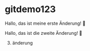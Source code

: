# gitdemo123

Hallo, das ist meine erste Änderung! 💚

Hallo, das ist die zweite Änderung! 🏃‍

3. änderung

